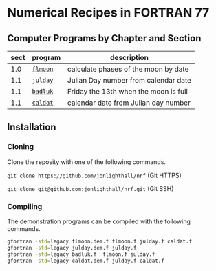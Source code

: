 # Numerical Recipes in FORTRAN 77

## Computer Programs by Chapter and Section

| sect | program  | description                          |
| ---- | -------- | ------------------------------------ |
|  1.0 | [`flmoon`](flmoon.f) | calculate phases of the moon by date |
|  1.1 | [`julday`](julday.f) | Julian Day number from calendar date |
|  1.1 | [`badluk`](badluk.f) | Friday the 13th when the moon is full |
|  1.1 | [`caldat`](caldat.f) | calendar date from Julian day number |

## Installation
### Cloning
Clone the reposity with one of the following commands.

`git clone https://github.com/jonlighthall/nrf` (Git HTTPS)

`git clone git@github.com:jonlighthall/nrf.git` (Git SSH)
### Compiling
The demonstration programs can be compiled with the following commands.
````bash
gfortran -std=legacy flmoon.dem.f flmoon.f julday.f caldat.f
gfortran -std=legacy julday.dem.f julday.f
gfortran -std=legacy badluk.f  flmoon.f julday.f
gfortran -std=legacy caldat.dem.f julday.f caldat.f

````